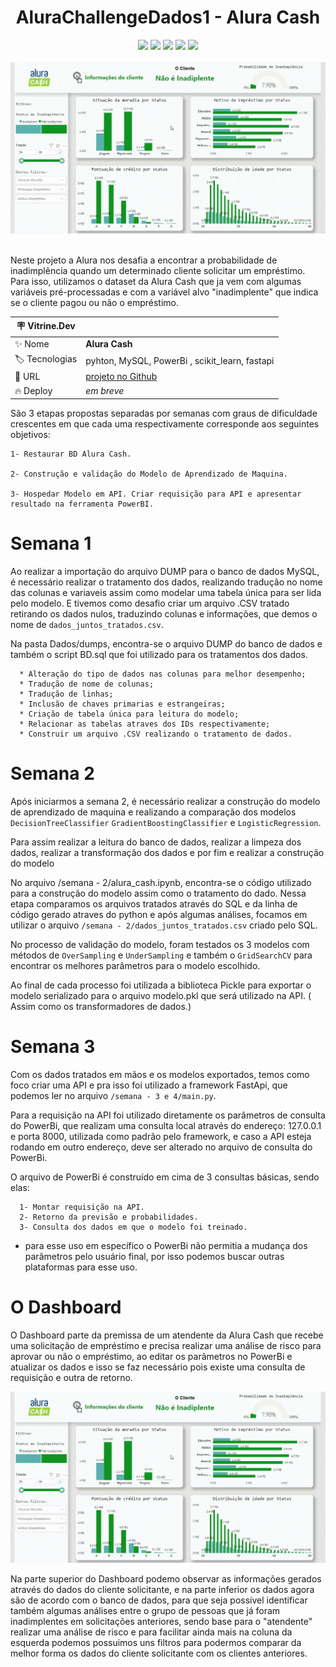 <h1 align="center"> AluraChallengeDados1 - Alura Cash  </h1>

<div align="center">
<img src="https://img.shields.io/badge/MySQL-005C84?style=for-the-badge&logo=mysql&logoColor=white"><img>
<img src="https://img.shields.io/badge/Python-14354C?style=for-the-badge&logo=python&logoColor=yellow"> </img>
<img src="https://img.shields.io/badge/scikit_learn-F7931E?style=for-the-badge&logo=scikit-learn&logoColor=white"></img>
<img src="https://img.shields.io/badge/fastapi-109989?style=for-the-badge&logo=FASTAPI&logoColor=white"> </img>
<img src="https://img.shields.io/badge/PowerBI-F2C811?style=for-the-badge&logo=Power%20BI&logoColor=black"> </img>
</div>

<br>
<div align="center" >
<img src="semana - 3 e 4/dashboard_pb.gif" width="620">
</img>
</div>
<br>

  Neste projeto a Alura nos desafia a encontrar a probabilidade de inadimplência quando um determinado cliente solicitar um empréstimo. Para isso, utilizamos o dataset da Alura Cash que ja vem com algumas variáveis pré-processadas e com a variável alvo "inadimplente" que indica se o cliente pagou ou não o empréstimo.

   | :placard: Vitrine.Dev |     |
| -------------  | --- |
| :sparkles: Nome        | **Alura Cash**
| :label: Tecnologias | pyhton, MySQL, PowerBi , scikit_learn, fastapi
| :rocket: URL         | [projeto no Github](https://github.com/orickprazeres/Challenge-Data-Science-1ed)
| :fire: Deploy     | *em breve*
  
  São 3 etapas propostas separadas por semanas com graus de dificuldade crescentes em que cada uma respectivamente corresponde aos seguintes objetivos: 
    
    1- Restaurar BD Alura Cash.
    
    2- Construção e validação do Modelo de Aprendizado de Maquina.
    
    3- Hospedar Modelo em API. Criar requisição para API e apresentar resultado na ferramenta PowerBI.


# Semana 1
 Ao realizar a  importação do arquivo DUMP para o banco de dados MySQL, é necessário realizar o tratamento dos dados, realizando tradução no nome das colunas e variaveis assim como modelar uma tabela única para ser lida pelo modelo. E tivemos como desafio criar um arquivo .CSV tratado retirando os dados nulos, traduzindo colunas e informações, que demos o nome de `dados_juntos_tratados.csv`.
  
   Na pasta Dados/dumps, encontra-se o arquivo DUMP do banco de dados e também o script BD.sql que foi utilizado para os tratamentos dos dados.
   
      * Alteração do tipo de dados nas colunas para melhor desempenho;
      * Tradução de nome de colunas;
      * Tradução de linhas;
      * Inclusão de chaves primarias e estrangeiras;
      * Criação de tabela única para leitura do modelo;
      * Relacionar as tabelas atraves dos IDs respectivamente;
      * Construir um arquivo .CSV realizando o tratamento de dados.
      
# Semana 2

  Após iniciarmos a semana 2, é necessário realizar a construção do modelo de aprendizado de maquina e realizando a comparação dos modelos `DecisionTreeClassifier` `GradientBoostingClassifier` e `LogisticRegression`.
  
  Para assim realizar a leitura do banco de dados, realizar a limpeza dos dados, realizar a transformação dos dados e por fim e realizar a construção do modelo
  
  No arquivo /semana - 2/alura_cash.ipynb, encontra-se o código utilizado para a construção do modelo assim como o tratamento do dado. Nessa etapa comparamos os arquivos tratados através do SQL e da linha de código gerado atraves do python e após algumas análises, focamos em utilizar o arquivo `/semana - 2/dados_juntos_tratados.csv` criado pelo SQL.

  No processo de validação do modelo, foram testados os 3 modelos com métodos de `OverSampling` e `UnderSampling` e também o `GridSearchCV` para encontrar os melhores parâmetros para o modelo escolhido.

  Ao final de cada processo foi utilizada a biblioteca Pickle para exportar o modelo serializado para o arquivo modelo.pkl que será utilizado na API. ( Assim como os transformadores de dados.)

# Semana 3
   Com os dados tratados em mãos e os modelos exportados, temos como foco criar uma API e pra isso foi utilizado a framework FastApi, que podemos ler no arquivo `/semana - 3 e 4/main.py`.

   Para a requisição na API foi utilizado diretamente os parâmetros de consulta do PowerBi, que realizam uma consulta local através do endereço: 127.0.0.1 e porta 8000, utilizada como padrão pelo framework, e caso a API esteja rodando em outro endereço, deve ser alterado no arquivo de consulta do PowerBi.

  O arquivo de PowerBi é construído em cima de 3 consultas básicas, sendo elas:   
      
      1- Montar requisição na API.
      2- Retorno da previsão e probabilidades.
      3- Consulta dos dados em que o modelo foi treinado.
      
  * para esse uso em específico o PowerBi não permitia a mudança dos parâmetros pelo usuário final, por isso podemos buscar outras plataformas para esse uso.

# O Dashboard
  O Dashboard parte da premissa de um atendente da Alura Cash que recebe uma solicitação de empréstimo e precisa realizar uma análise de risco para aprovar ou não o empréstimo, ao editar os parâmetros no PowerBi e atualizar os dados e isso se faz necessário pois existe uma consulta de requisição e outra de retorno.
  
![](https://github.com/orickprazeres/Challenge-Data-Science-1ed/blob/377f7e4ac0dc66f2f965751c386e461963527f7d/semana%20-%203%20e%204/dashboard_pb.gif#vitrinedev)
  
  Na parte superior do Dashboard podemo observar as informações gerados através do dados do cliente solicitante, e na parte inferior os dados agora são de acordo com o banco de dados, para que seja possível identificar também algumas análises entre o grupo de pessoas que já foram inadimplentes em solicitações anteriores, sendo base para o "atendente" realizar uma análise de risco e para facilitar ainda mais na coluna da esquerda podemos possuimos uns filtros para podermos comparar da melhor forma os dados do cliente solicitante com os clientes anteriores.
